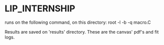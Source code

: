 # LIP_INTERNSHIP

runs on the following command, on this directory:
root -l -b -q macro.C

Results are saved on 'results' directory. These are the canvas' pdf's and fit logs.

